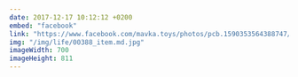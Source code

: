 ```yaml
---
date: 2017-12-17 10:12:12 +0200
embed: "facebook"
link: "https://www.facebook.com/mavka.toys/photos/pcb.1590353564388747/1590353397722097/?type=3&theater"
img: "/img/life/00388_item.md.jpg"
imageWidth: 700
imageHeight: 811
---
```

